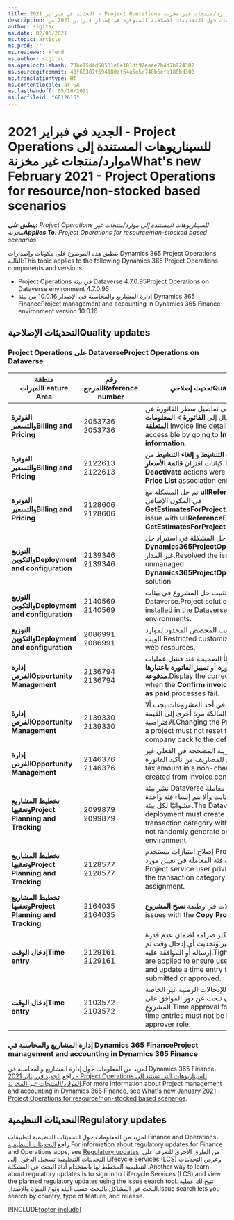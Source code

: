 ```yaml
---
title: الجديد في فبراير 2021 - Project Operations للسيناريوهات المستندة إلى موارد/منتجات غير مخزنة‬
description: يوفر هذا الموضوع معلومات حول التحديثات الإصلاحية المتوفرة في إصدار فبراير 2021 من Project Operations للسيناريوهات المستندة إلى موارد/منتجات غير مخزنة.‬
author: sigitac
ms.date: 02/08/2021
ms.topic: article
ms.prod: ''
ms.reviewer: kfend
ms.author: sigitac
ms.openlocfilehash: 73be15d4d58531e6e181df92eaee2b4d7b924382
ms.sourcegitcommit: 40f68387f594180af64a5e5c748b6efa188bd300
ms.translationtype: HT
ms.contentlocale: ar-SA
ms.lasthandoff: 05/10/2021
ms.locfileid: "6012615"
---
```

# <a name="whats-new-february-2021---project-operations-for-resourcenon-stocked-based-scenarios"></a><span data-ttu-id="849e8-103">الجديد في فبراير 2021 - Project Operations للسيناريوهات المستندة إلى موارد/منتجات غير مخزنة‬</span><span class="sxs-lookup"><span data-stu-id="849e8-103">What's new February 2021 - Project Operations for resource/non-stocked based scenarios</span></span>

<span data-ttu-id="849e8-104">_**ينطبق على:** Project Operations للسيناريوهات المستندة إلى موارد/منتجات غير مخزنة‬_</span><span class="sxs-lookup"><span data-stu-id="849e8-104">_**Applies To:** Project Operations for resource/non-stocked based scenarios_</span></span>

<span data-ttu-id="849e8-105">ينطبق هذه الموضوع على مكونات وإصدارات Dynamics 365 Project Operations التالية:</span><span class="sxs-lookup"><span data-stu-id="849e8-105">This topic applies to the following Dynamics 365 Project Operations components and versions:</span></span>

- <span data-ttu-id="849e8-106">Project Operations في بيئة Dataverse 4.7.0.95</span><span class="sxs-lookup"><span data-stu-id="849e8-106">Project Operations on Dataverse environment 4.7.0.95</span></span>
- <span data-ttu-id="849e8-107">إدارة المشاريع والمحاسبة في الإصدار 10.0.16 من بيئة Dynamics 365 Finance</span><span class="sxs-lookup"><span data-stu-id="849e8-107">Project management and accounting in Dynamics 365 Finance environment version 10.0.16</span></span> 

## <a name="quality-updates"></a><span data-ttu-id="849e8-108">التحديثات الإصلاحية</span><span class="sxs-lookup"><span data-stu-id="849e8-108">Quality updates</span></span>

### <a name="project-operations-on-dataverse"></a><span data-ttu-id="849e8-109">Project Operations على Dataverse</span><span class="sxs-lookup"><span data-stu-id="849e8-109">Project Operations on Dataverse</span></span>

| <span data-ttu-id="849e8-110">**منطقة الميزات**</span><span class="sxs-lookup"><span data-stu-id="849e8-110">**Feature Area**</span></span> | <span data-ttu-id="849e8-111">**رقم المرجع**</span><span class="sxs-lookup"><span data-stu-id="849e8-111">**Reference number**</span></span> | <span data-ttu-id="849e8-112">**تحديث إصلاحي**</span><span class="sxs-lookup"><span data-stu-id="849e8-112">**Quality update**</span></span> |
| --- | --- | --- |
| <span data-ttu-id="849e8-113">**الفوترة والتسعير**</span><span class="sxs-lookup"><span data-stu-id="849e8-113">**Billing and Pricing**</span></span> | <span data-ttu-id="849e8-114">2053736 </span><span class="sxs-lookup"><span data-stu-id="849e8-114">2053736</span></span> | <span data-ttu-id="849e8-115">يمكن الآن الوصول إلى تفاصيل سطر الفاتورة عن طريق الانتقال إلى **الفاتورة** > **المعلومات المتعلقة**.</span><span class="sxs-lookup"><span data-stu-id="849e8-115">Invoice line details are now accessible by going to **Invoice** > **Related information**.</span></span> |
| <span data-ttu-id="849e8-116">**الفوترة والتسعير**</span><span class="sxs-lookup"><span data-stu-id="849e8-116">**Billing and Pricing**</span></span> | <span data-ttu-id="849e8-117">2122613 </span><span class="sxs-lookup"><span data-stu-id="849e8-117">2122613</span></span> | <span data-ttu-id="849e8-118">تمت إزالة إجراءات **التنشيط** و **إلغاء التنشيط** من كيانات اقتران **قائمة الأسعار**.</span><span class="sxs-lookup"><span data-stu-id="849e8-118">The **Activate** and **Deactivate** actions were removed from the **Price List** association entities.</span></span> |
| <span data-ttu-id="849e8-119">**الفوترة والتسعير**</span><span class="sxs-lookup"><span data-stu-id="849e8-119">**Billing and Pricing**</span></span> | <span data-ttu-id="849e8-120">2128606 </span><span class="sxs-lookup"><span data-stu-id="849e8-120">2128606</span></span> | <span data-ttu-id="849e8-121">تم حل المشكلة مع **ullReferenceException** في المكون الإضافي **GetEstimatesForProject**.</span><span class="sxs-lookup"><span data-stu-id="849e8-121">Resolved the issue with **ullReferenceException** in the **GetEstimatesForProject** plug-in.</span></span> |
| <span data-ttu-id="849e8-122">**التوزيع والتكوين**</span><span class="sxs-lookup"><span data-stu-id="849e8-122">**Deployment and configuration**</span></span> | <span data-ttu-id="849e8-123">2139346 </span><span class="sxs-lookup"><span data-stu-id="849e8-123">2139346</span></span> | <span data-ttu-id="849e8-124">تم حل المشكلة في استيراد حل **Dynamics365ProjectOperationsDualWrite** غير المدار.</span><span class="sxs-lookup"><span data-stu-id="849e8-124">Resolved the issue with importing unmanaged **Dynamics365ProjectOperationsDualWrite** solution.</span></span> |
| <span data-ttu-id="849e8-125">**التوزيع والتكوين**</span><span class="sxs-lookup"><span data-stu-id="849e8-125">**Deployment and configuration**</span></span> | <span data-ttu-id="849e8-126">2140569 </span><span class="sxs-lookup"><span data-stu-id="849e8-126">2140569</span></span> | <span data-ttu-id="849e8-127">يجب عدم تثبيت حل المشروع في بيئات Dataverse.</span><span class="sxs-lookup"><span data-stu-id="849e8-127">Project solution must not be installed in the Dataverse Teams environments.</span></span> |
| <span data-ttu-id="849e8-128">**التوزيع والتكوين**</span><span class="sxs-lookup"><span data-stu-id="849e8-128">**Deployment and configuration**</span></span> | <span data-ttu-id="849e8-129">2086991 </span><span class="sxs-lookup"><span data-stu-id="849e8-129">2086991</span></span> | <span data-ttu-id="849e8-130">التعريب المخصص المحدود لموارد الويب.</span><span class="sxs-lookup"><span data-stu-id="849e8-130">Restricted customizing localization of web resources.</span></span> |
| <span data-ttu-id="849e8-131">**إدارة الفرص**</span><span class="sxs-lookup"><span data-stu-id="849e8-131">**Opportunity Management**</span></span> | <span data-ttu-id="849e8-132">2136794 </span><span class="sxs-lookup"><span data-stu-id="849e8-132">2136794</span></span> | <span data-ttu-id="849e8-133">عرض رسالة الخطأ الصحيحة عند فشل عمليات **تأكيد الفاتورة** أو **تمييز الفاتورة باعتبارها مدفوعة**.</span><span class="sxs-lookup"><span data-stu-id="849e8-133">Display the correct error message when the **Confirm invoice** or **Mark invoice as paid** processes fail.</span></span> |
| <span data-ttu-id="849e8-134">**إدارة الفرص**</span><span class="sxs-lookup"><span data-stu-id="849e8-134">**Opportunity Management**</span></span> | <span data-ttu-id="849e8-135">2139330 </span><span class="sxs-lookup"><span data-stu-id="849e8-135">2139330</span></span> | <span data-ttu-id="849e8-136">تغيير مدير المشروع في أحد المشروعات يجب ألا يعيد تعيين الشركة المالكة مرة أخرى إلى القيمة الافتراضية.</span><span class="sxs-lookup"><span data-stu-id="849e8-136">Changing the Project manager on a project must not reset the owning company back to the default value.</span></span> |
| <span data-ttu-id="849e8-137">**إدارة الفرص**</span><span class="sxs-lookup"><span data-stu-id="849e8-137">**Opportunity Management**</span></span> | <span data-ttu-id="849e8-138">2146376 </span><span class="sxs-lookup"><span data-stu-id="849e8-138">2146376</span></span> | <span data-ttu-id="849e8-139">يتم إنشاء مبلغ الضريبة المصححة في الفعلي غير الخاضع للمصاريف من تأكيد الفاتورة.</span><span class="sxs-lookup"><span data-stu-id="849e8-139">Corrected tax amount in a non-chargeable actual is created from invoice confirmation.</span></span> |
| <span data-ttu-id="849e8-140">**تخطيط المشاريع وتعقبها**</span><span class="sxs-lookup"><span data-stu-id="849e8-140">**Project Planning and Tracking**</span></span> | <span data-ttu-id="849e8-141">2099879 </span><span class="sxs-lookup"><span data-stu-id="849e8-141">2099879</span></span> | <span data-ttu-id="849e8-142">نشر بيئة Dataverse يجب أن يُنشئ فئة معاملة افتراضية بمعرف ثابت وألا يتم إنشاء فئة واحدة عشوائيًا لكل بيئة.</span><span class="sxs-lookup"><span data-stu-id="849e8-142">The Dataverse environment deployment must create a default transaction category with a static ID and not randomly generate one per environment.</span></span> |
| <span data-ttu-id="849e8-143">**تخطيط المشاريع وتعقبها**</span><span class="sxs-lookup"><span data-stu-id="849e8-143">**Project Planning and Tracking**</span></span> | <span data-ttu-id="849e8-144">2128577 </span><span class="sxs-lookup"><span data-stu-id="849e8-144">2128577</span></span> | <span data-ttu-id="849e8-145">إصلاح امتيازات مستخدم Project Service لتحديث فئة المعاملة في تعيين مورد.</span><span class="sxs-lookup"><span data-stu-id="849e8-145">Fixed the Project service user privileges to update the transaction category on a resource assignment.</span></span> |
| <span data-ttu-id="849e8-146">**تخطيط المشاريع وتعقبها**</span><span class="sxs-lookup"><span data-stu-id="849e8-146">**Project Planning and Tracking**</span></span> | <span data-ttu-id="849e8-147">2164035 </span><span class="sxs-lookup"><span data-stu-id="849e8-147">2164035</span></span> | <span data-ttu-id="849e8-148">إصلاح المشكلات في وظيفة **نسخ المشروع**.</span><span class="sxs-lookup"><span data-stu-id="849e8-148">Fixed issues with the **Copy Project** function.</span></span> |
| <span data-ttu-id="849e8-149">**إدخال الوقت**</span><span class="sxs-lookup"><span data-stu-id="849e8-149">**Time entry**</span></span> | <span data-ttu-id="849e8-150">2129161 </span><span class="sxs-lookup"><span data-stu-id="849e8-150">2129161</span></span> | <span data-ttu-id="849e8-151">تم تطبيق قيود أكثر صرامة لضمان عدم قدرة المستخدمين على تغيير وتحديث أي إدخال وقت تم إرساله أو الموافقة عليه.</span><span class="sxs-lookup"><span data-stu-id="849e8-151">Tighter restrictions are applied to ensure users can't change and update a time entry that has been submitted or approved.</span></span> |
| <span data-ttu-id="849e8-152">**إدخال الوقت**</span><span class="sxs-lookup"><span data-stu-id="849e8-152">**Time entry**</span></span> | <span data-ttu-id="849e8-153">2103572 </span><span class="sxs-lookup"><span data-stu-id="849e8-153">2103572</span></span> | <span data-ttu-id="849e8-154">الاعتماد الزمني للإدخالات الزمنية غير الخاصة بالمشروع يجب أن تبحث عن دور الموافق على المشروع.</span><span class="sxs-lookup"><span data-stu-id="849e8-154">Time approval for non-project time entries must not be looking for project approver role.</span></span> |

### <a name="project-management-and-accounting-in-dynamics-365-finance"></a><span data-ttu-id="849e8-155">إدارة المشاريع والمحاسبة في Dynamics 365 Finance</span><span class="sxs-lookup"><span data-stu-id="849e8-155">Project management and accounting in Dynamics 365 Finance</span></span> 

<span data-ttu-id="849e8-156">لمزيد من المعلومات حول إدارة المشاريع والمحاسبة في Dynamics 365 Finance، راجع [الجديد في يناير 2021 - Project Operations للسيناريوهات التي تستند إلى الموارد/المنتجات غير المخزنة](whats-new-jan-2021-resource-based.md).</span><span class="sxs-lookup"><span data-stu-id="849e8-156">For more information about Project management and accounting in Dynamics 365 Finance, see [What's new January 2021 - Project Operations for resource/non-stocked based scenarios](whats-new-jan-2021-resource-based.md).</span></span>


## <a name="regulatory-updates"></a><span data-ttu-id="849e8-157">التحديثات التنظيمية</span><span class="sxs-lookup"><span data-stu-id="849e8-157">Regulatory updates</span></span>

<span data-ttu-id="849e8-158">لمزيد من المعلومات حول التحديثات التنظيمية لتطبيقات Finance and Operations، راجع [التحديثات التنظيمية](/dynamics365/finance/localizations/regulatory-updates).</span><span class="sxs-lookup"><span data-stu-id="849e8-158">For information about regulatory updates for Finance and Operations apps, see [Regulatory updates](/dynamics365/finance/localizations/regulatory-updates).</span></span> <span data-ttu-id="849e8-159">من الطرق الأخرى للتعرف على التحديثات التنظيمية تسجيل الدخول إلى Lifecycle Services (LCS) وعرض التحديثات التنظيمية المخطط لها باستخدام أداة البحث عن المشكلة.</span><span class="sxs-lookup"><span data-stu-id="849e8-159">Another way to learn about regulatory updates is to sign in to Lifecycle Services (LCS) and view the planned regulatory updates using the issue search tool.</span></span> <span data-ttu-id="849e8-160">تتيح لك عملية البحث عن المشاكل بالبحث حسب البلد ونوع الميزة والإصدار.</span><span class="sxs-lookup"><span data-stu-id="849e8-160">Issue search lets you search by country, type of feature, and release.</span></span>


[!INCLUDE[footer-include](../includes/footer-banner.md)]
